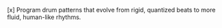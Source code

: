 [x] Program drum patterns that evolve from rigid, quantized beats to more fluid, human-like rhythms.